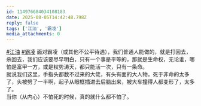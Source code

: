 ```yaml
---
id: 114976684034108183
date: 2025-08-05T14:42:48.798Z
reply: false
tags: ['江油', '霸凌']
media_attachments: 0
---
```


[#江油](https://e5n.cc/tags/%E6%B1%9F%E6%B2%B9) [#霸凌](https://e5n.cc/tags/%E9%9C%B8%E5%87%8C) 面对霸凌（或其他不公平待遇），我们普通人能做的，就是打回去，杀回去，我们应该要尽早明白，只有一个事是平等的，那就是生命权，无论谁，哪怕是富甲一方，或是权势涛天，都只能活一次，只有一条命。  
就说我们这里，手指头都数不过来的大佬，有头有面的大人物，死于非命的太多了，头被劈了一半啊，起子从眼框插进去后脑出来，被大车撞得人都变形了，太多了。  
当你（从内心）不怕死的时候，真的就什么都不怕了。

